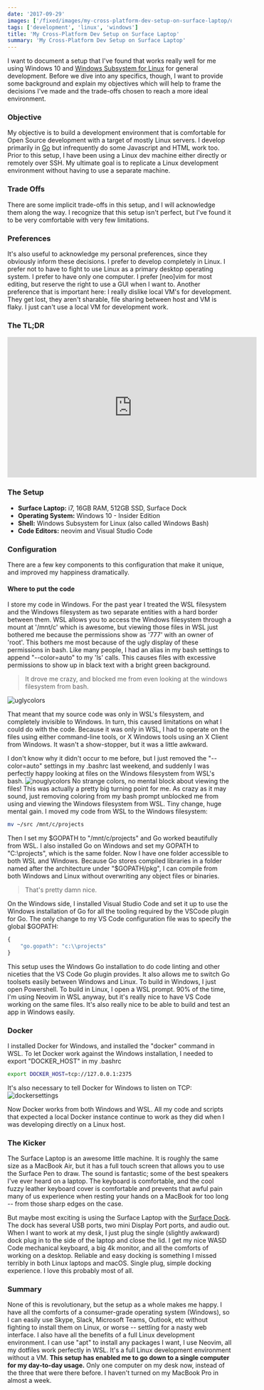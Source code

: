 ```yaml
---
date: '2017-09-29'
images: ['/fixed/images/my-cross-platform-dev-setup-on-surface-laptop/desktop.png'] # image path/url
tags: ['development', 'linux', 'windows']
title: 'My Cross-Platform Dev Setup on Surface Laptop'
summary: 'My Cross-Platform Dev Setup on Surface Laptop'
---
```


I want to document a setup that I've found that works really well for me using Windows 10 and [Windows Subsystem for Linux](https://blogs.msdn.microsoft.com/wsl/2016/04/22/windows-subsystem-for-linux-overview/) for general development. Before we dive into any specifics, though, I want to provide some background and explain my objectives which will help to frame the decisions I've made and the trade-offs chosen to reach a more ideal environment.

### Objective

My objective is to build a development environment that is comfortable for Open Source development with a target of mostly Linux servers. I develop primarily in [Go](https://golang.org) but infrequently do some Javascript and HTML work too. Prior to this setup, I have been using a Linux dev machine either directly or remotely over SSH. My ultimate goal is to replicate a Linux development environment without having to use a separate machine.

### Trade Offs

There are some implicit trade-offs in this setup, and I will acknowledge them along the way. I recognize that this setup isn't perfect, but I've found it to be very comfortable with very few limitations.

### Preferences

It's also useful to acknowledge my personal preferences, since they obviously inform these decisions. I prefer to develop completely in Linux. I prefer not to have to fight to use Linux as a primary desktop operating system. I prefer to have only one computer. I prefer [neo]vim for most editing, but reserve the right to use a GUI when I want to. Another preference that is important here: I really dislike local VM's for development. They get lost, they aren't sharable, file sharing between host and VM is flaky. I just can't use a local VM for development work.

### The TL;DR

<iframe width="560" height="315" src="https://www.youtube.com/embed/_y2e4QaUktQ" frameborder="0" allowfullscreen="allowfullscreen"></iframe>

### The Setup

- **Surface Laptop:** i7, 16GB RAM, 512GB SSD, Surface Dock
- **Operating System:** Windows 10 - Insider Edition
- **Shell:** Windows Subsystem for Linux (also called Windows Bash)
- **Code Editors:** neovim and Visual Studio Code

### Configuration

There are a few key components to this configuration that make it unique, and improved my happiness dramatically.

#### Where to put the code

I store my code in Windows. For the past year I treated the WSL filesystem and the Windows filesystem as two separate entities with a hard border between them. WSL allows you to access the Windows filesystem through a mount at '/mnt/c' which is awesome, but viewing those files in WSL just bothered me because the permissions show as '777' with an owner of 'root'. This bothers me most because of the ugly display of these permissions in bash. Like many people, I had an alias in my bash settings to append "--color=auto" to my 'ls' calls. This causes files with excessive permissions to show up in black text with a bright green background.

> It drove me crazy, and blocked me from even looking at the windows filesystem from bash.

![uglycolors](/fixed/images/2017/09/uglycolors.png)

That meant that my source code was only in WSL's filesystem, and completely invisible to Windows. In turn, this caused limitations on what I could do with the code. Because it was only in WSL, I had to operate on the files using either command-line tools, or X Windows tools using an X Client from Windows. It wasn't a show-stopper, but it was a little awkward.

I don't know why it didn't occur to me before, but I just removed the "--color=auto" settings in my .bashrc last weekend, and suddenly I was perfectly happy looking at files on the Windows filesystem from WSL's bash. ![nouglycolors](/content/images/2017/09/nouglycolors.png) No strange colors, no mental block about viewing the files! This was actually a pretty big turning point for me. As crazy as it may sound, just removing coloring from my bash prompt unblocked me from using and viewing the Windows filesystem from WSL. Tiny change, huge mental gain. I moved my code from WSL to the Windows filesystem:

```bash
mv ~/src /mnt/c/projects
```

Then I set my $GOPATH to "/mnt/c/projects" and Go worked beautifully from WSL.  I also installed Go on Windows and set my GOPATH to "C:\projects", which is the same folder.  Now I have one folder accessible to both WSL and Windows. Because Go stores compiled libraries in a folder named after the architecture under "$GOPATH/pkg", I can compile from both Windows and Linux without overwriting any object files or binaries.

> That's pretty damn nice.

On the Windows side, I installed Visual Studio Code and set it up to use the Windows installation of Go for all the tooling required by the VSCode plugin for Go. The only change to my VS Code configuration file was to specify the global $GOPATH:

```js
{
    "go.gopath": "c:\\projects"
}
```

This setup uses the Windows Go installation to do code linting and other niceties that the VS Code Go plugin provides. It also allows me to switch Go toolsets easily between Windows and Linux. To build in Windows, I just open Powershell. To build in Linux, I open a WSL prompt. 90% of the time, I'm using Neovim in WSL anyway, but it's really nice to have VS Code working on the same files. It's also really nice to be able to build and test an app in Windows easily.

### Docker

I installed Docker for Windows, and installed the "docker" command in WSL. To let Docker work against the Windows installation, I needed to export "DOCKER_HOST" in my .bashrc

```bash
export DOCKER_HOST=tcp://127.0.0.1:2375
```

It's also necessary to tell Docker for Windows to listen on TCP:
![dockersettings](/fixed/images/2017/09/dockersettings.png)

Now Docker works from both Windows and WSL. All my code and scripts that expected a local Docker instance continue to work as they did when I was developing directly on a Linux host.

### The Kicker

The Surface Laptop is an awesome little machine. It is roughly the same size as a MacBook Air, but it has a full touch screen that allows you to use the Surface Pen to draw. The sound is fantastic; some of the best speakers I've ever heard on a laptop. The keyboard is comfortable, and the cool fuzzy leather keyboard cover is comfortable and prevents that awful pain many of us experience when resting your hands on a MacBook for too long -- from those sharp edges on the case.

But maybe most exciting is using the Surface Laptop with the [Surface Dock](https://www.microsoft.com/en-us/store/d/microsoft-surface-dock/8qrh2npz0s0p/hpr1?OCID=AID620866_SEM_WcsVqgAABYJtT8Nn%3a20170929022339%3as). The dock has several USB ports, two mini Display Port ports, and audio out. When I want to work at my desk, I just plug the single (slightly awkward) dock plug in to the side of the laptop and close the lid. I get my nice WASD Code mechanical keyboard, a big 4k monitor, and all the comforts of working on a desktop. Reliable and easy docking is something I missed terribly in both Linux laptops and macOS. Single plug, simple docking experience. I love this probably most of all.

### Summary

None of this is revolutionary, but the setup as a whole makes me happy. I have all the comforts of a consumer-grade operating system (Windows), so I can easily use Skype, Slack, Microsoft Teams, Outlook, etc without fighting to install them on Linux, or worse -- settling for a nasty web interface.
I also have all the benefits of a full Linux development environment. I can use "apt" to install any packages I want, I use Neovim, all my dotfiles work perfectly in WSL. It's a full Linux development environment without a VM.
**This setup has enabled me to go down to a single computer for my day-to-day usage.** Only one computer on my desk now, instead of the three that were there before. I haven't turned on my MacBook Pro in almost a week.
